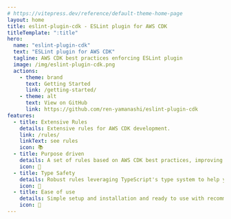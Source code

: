 ```yaml
---
# https://vitepress.dev/reference/default-theme-home-page
layout: home
title: eslint-plugin-cdk - ESLint plugin for AWS CDK
titleTemplate: ":title"
hero:
  name: "eslint-plugin-cdk"
  text: "ESLint plugin for AWS CDK"
  tagline: AWS CDK best practices enforcing ESLint plugin
  image: /img/eslint-plugin-cdk.png
  actions:
    - theme: brand
      text: Getting Started
      link: /getting-started/
    - theme: alt
      text: View on GitHub
      link: https://github.com/ren-yamanashi/eslint-plugin-cdk
features:
  - title: Extensive Rules
    details: Extensive rules for AWS CDK development.
    link: /rules/
    linkText: see rules
    icon: 📚
  - title: Purpose driven
    details: A set of rules based on AWS CDK best practices, improving CloudFormation readability and maintainability.
    icon: 🎯
  - title: Type Safety
    details: Robust rules leveraging TypeScript's type system to help you write safer CDK code.
    icon: 💪
  - title: Ease of use
    details: Simple setup and installation and ready to use with recommended settings.
    icon: 🔧
---
```

